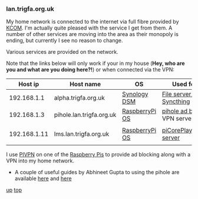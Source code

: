 ### lan.trigfa.org.uk

My home network is connected to the internet via full fibre provided by [KCOM](https://www.kcom.com/). I'm actually quite pleased with the service I get from them. A number of other services are moving into the area as their monopoly is ending, but currently I see no reason to change.

Various services are provided on the network.  

Note that the links below will only work if your in my house (__Hey, who are you and what are you doing here?!__) or when connected via the VPN:

| Host ip | Host name | OS | Used for... |
| ---- | ---- | ---- | ---- |
| 192.168.1.1 | alpha.trigfa.org.uk | [Synology DSM](https://www.synology.com/en-us/dsm) | [File server](https://alpha.lan.trigfa.org.uk:5001/),  [Syncthing](http://alpha.lan.trigfa.org.uk:8384)|
| 192.168.1.3 | pihole.lan.trigfa.org.uk |[RaspberryPi OS](https://www.raspberrypi.com/software/operating-systems/) | [pihole ad blocker](http://pihole.lan.trigfa.org.uk/admin), VPN server |
|  |  |  |  |
| 192.168.1.11 | lms.lan.trigfa.org.uk | [RaspberryPi OS](https://www.raspberrypi.com/software/operating-systems/) | [piCorePlayer](http://lms.lan.trigfa.org.uk),[LMS server](http://lms.lan.trigfa.org.uk:9000/) |
|  |  |  |  |



I use [PIVPN](https://pivpn.io/) on one of the [Raspberry Pis](https://www.raspberrypi.com/) to provide ad blocking along with a VPN into my home network. 
- A couple of useful guides by Abhineet Gupta to using the pihole are available [here](https://medium.com/@timebarrier/install-pivpn-with-wireguard-on-a-raspberry-pi-with-pihole-19d95ba8d206) and [here](https://medium.com/@timebarrier/setting-up-pihole-and-pivpn-for-privacy-and-security-in-the-iot-era-613dbbb29584)


[up](README.md)
[top](../README.md)
